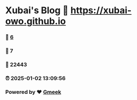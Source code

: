 # Xubai's Blog :link: https://xubai-owo.github.io 
### :page_facing_up: [6](https://xubai-owo.github.io/tag.html) 
### :speech_balloon: 7 
### :hibiscus: 22443 
### :alarm_clock: 2025-01-02 13:09:56 
### Powered by :heart: [Gmeek](https://github.com/Meekdai/Gmeek)
